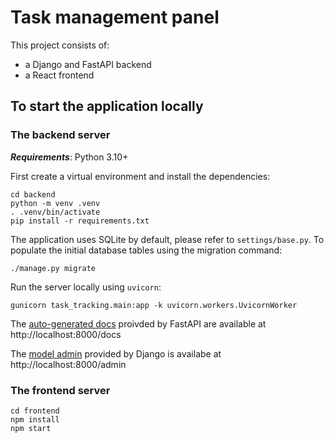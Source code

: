 # Task management panel 

This project consists of:
- a Django and FastAPI backend
- a React frontend

## To start the application locally
### The backend server
***Requirements***: Python 3.10+

First create a virtual environment and install the dependencies:

```shell
cd backend
python -m venv .venv
. .venv/bin/activate
pip install -r requirements.txt
```
The application uses SQLite by default, please refer to `settings/base.py`. To populate the initial database tables using the migration command:

```shell
./manage.py migrate
```
Run the server locally using `uvicorn`:

```shell
gunicorn task_tracking.main:app -k uvicorn.workers.UvicornWorker
```

The [auto-generated docs](https://fastapi.tiangolo.com/features/#automatic-docs) proivded by FastAPI are available at http://localhost:8000/docs

The [model admin](https://docs.djangoproject.com/en/4.0/ref/contrib/admin/) provided by Django is availabe at http://localhost:8000/admin

### The frontend server
```shell
cd frontend 
npm install
npm start
```